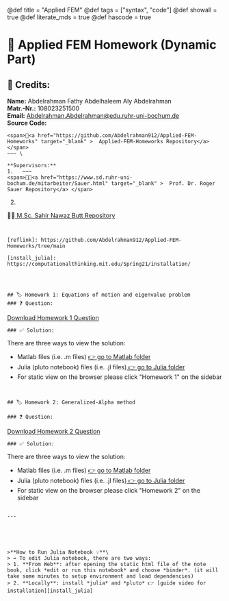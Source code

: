 @def title = "Applied FEM"
@def tags = ["syntax", "code"]
@def showall = true
@def literate_mds = true
@def hascode = true

# 🚀 Applied FEM Homework (Dynamic Part)


## 📝 Credits:
**Name:** Abdelrahman Fathy Abdelhaleem Aly Abdelrahman \
**Matr.-Nr.:** 108023251500 \
**Email:** Abdelrahman.Abdelrahman@edu.ruhr-uni-bochum.de \
**Source Code:** 
~~~ 
<span>🔧<a href="https://github.com/Abdelrahman912/Applied-FEM-Homeworks" target="_blank" >  Applied-FEM-Homeworks Repository</a> </span>
~~~ \

**Supervisors:** 
1.   ~~~
<span>👨‍🏫<a href="https://www.sd.ruhr-uni-bochum.de/mitarbeiter/Sauer.html" target="_blank" >  Prof. Dr. Roger Sauer Repository</a> </span>
~~~
2.   ~~~
<span>👨‍🏫<a href="https://www.sd.ruhr-uni-bochum.de/mitarbeiter/Butt.html" target="_blank" >  M.Sc. Sahir Nawaz Butt Repository</a> </span>
~~~


[reflink]: https://github.com/Abdelrahman912/Applied-FEM-Homeworks/tree/main

[install_julia]: https://computationalthinking.mit.edu/Spring21/installation/




## 🏷️ Homework 1: Equations of motion and eigenvalue problem
### ❓ Question:

~~~
<a href="https://github.com/Abdelrahman912/Applied-FEM-Homeworks/blob/main/HW01/HW-1.pdf" target="_blank" download="HW-1.pdf">Download Homework 1 Question</a>
~~~
### ✅ Solution:
~~~
There are three ways to view the solution:
<ul>
  <li><i class="fab fa-matlab"></i> Matlab files (i.e. .m files) <a target="_blank" href= "https://github.com/Abdelrahman912/Applied-FEM-Homeworks/tree/main/HW01/Matlab">  👉 go to Matlab folder</a></li>
  <li><i class="fab fa-julia"></i> Julia (pluto notebook) files (i.e. .jl files)<a href= "https://github.com/Abdelrahman912/Applied-FEM-Homeworks/tree/main/HW01/Julia" target="_blank">  👉 go to Julia folder</a></li>
  <li><i class="fab fa-html5"></i> For static view on the browser please click "Homework 1" on the sidebar</li>
</ul>

~~~


## 🏷️ Homework 2: Generalized-Alpha method

### ❓ Question:

~~~
<a href="https://github.com/Abdelrahman912/Applied-FEM-Homeworks/blob/main/HW02/HW-2.pdf" target="_blank" download="HW-2.pdf">Download Homework 2 Question</a>
~~~
### ✅ Solution:
~~~
There are three ways to view the solution:
<ul>
  <li><i class="fab fa-matlab"></i> Matlab files (i.e. .m files) <a target="_blank" href= "https://github.com/Abdelrahman912/Applied-FEM-Homeworks/tree/main/HW02/Matlab">  👉 go to Matlab folder</a></li>
  <li><i class="fab fa-julia"></i> Julia (pluto notebook) files (i.e. .jl files)<a href= "https://github.com/Abdelrahman912/Applied-FEM-Homeworks/tree/main/HW02/Julia" target="_blank">  👉 go to Julia folder</a></li>
  <li><i class="fab fa-html5"></i> For static view on the browser please click "Homework 2" on the sidebar</li>
</ul>

~~~

---





>**How to Run Julia Notebook 💡**\
> ➡️ To edit Julia notebook, there are two ways:
> 1. **From Web**: after opening the static html file of the note book, click *edit or run this notebook* and choose *binder*. (it will take some minutes to setup environment and load dependencies)
> 2. **Locally**: install *julia* and *pluto* 👉 [guide video for installation][install_julia] 
